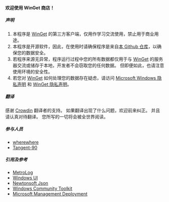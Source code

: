 #### 欢迎使用 WinGet 商店！

##### 声明
1. 本程序是 [WinGet](https://github.com/microsoft/winget-cli) 的第三方客户端，仅用作学习交流使用，禁止用于商业用途。
2. 本程序是开源软件，因此，在使用时请确保程序是来自[本 Github 仓库](https://github.com/wherewhere/WinGet-Store)，以确保您的数据安全。
3. 若程序来源无异常，程序运行过程中您的所有数据都仅用于与 [WinGet](https://github.com/microsoft/winget-cli) 的服务器交流或储存于本地，开发者不会窃取您的任何数据。 但即便如此，也请注意使用环境的安全性。
4. 若您对 [WinGet](https://github.com/microsoft/winget-cli) 如何处理您的数据存在疑虑，请访问 [Microsoft Windows 隐私声明](https://support.microsoft.com/help/4468236/diagnostics-feedback-and-privacy-in-windows-10-microsoft-privacy) 和 [WinGet 隐私声明](https://github.com/microsoft/winget-cli/blob/master/PRIVACY.md)。

##### 翻译
感谢 [Crowdin](https://crowdin.com/project/CoolapkUWP "Crowdin") 翻译者的支持。 如果翻译出现了什么问题，欢迎前来纠正。 并且请认真对待翻译。 您所写的一切将会被全世界阅读。

##### 参与人员
- [wherewhere](https://github.com/wherewhere)
- [Tangent-90](https://github.com/Tangent-90)

##### 引用及参考
- [MetroLog](https://github.com/novotnyllc/MetroLog "MetroLog")
- [Windows UI](https://github.com/microsoft/microsoft-ui-xaml "Windows UI")
- [Newtonsoft Json](https://www.newtonsoft.com/json "Newtonsoft Json")
- [Windows Community Toolkit](https://github.com/CommunityToolkit/WindowsCommunityToolkit "Windows Community Toolkit")
- [Microsoft Management Deployment](https://github.com/microsoft/winget-cli "Microsoft Management Deployment")